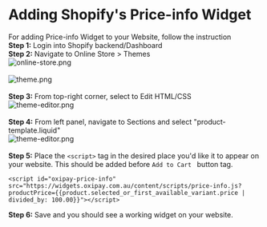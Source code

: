 # Adding Shopify's Price-info Widget

For adding Price-info Widget to your Website, follow the instruction<br>
<strong>Step 1:</strong> Login into Shopify backend/Dashboard<br>
<strong>Step 2:</strong> Navigate to Online Store > Themes <br>
![online-store.png](/img/price-info/online-store.png)<br><br>
![theme.png](/img/price-info/theme.png)<br><br>
<strong>Step 3:</strong> From top-right corner, select to Edit HTML/CSS<br>
![theme-editor.png](/img/price-info/theme-editor.png)<br><br>
<strong>Step 4:</strong> From left panel, navigate to Sections and select "product-template.liquid"<br>
![theme-editor.png](/img/price-info/left-sections.png)<br><br>
<strong>Step 5:</strong> Place the ```<script>``` tag in the desired place you'd like it to appear on your website. This should be added before ```Add to Cart ``` button tag.<br>
```
<script id="oxipay-price-info" src="https://widgets.oxipay.com.au/content/scripts/price-info.js?productPrice={{product.selected_or_first_available_variant.price | divided_by: 100.00}}"></script>
```
<strong>Step 6:</strong> Save and you should see a working widget on your website.<br><br>
<script id="oxipay-price-info" src="https://widgets.oxipay.com.au/content/scripts/price-info.js?productPrice={{product.selected_or_first_available_variant.price | divided_by: 100.00}}"></script>


